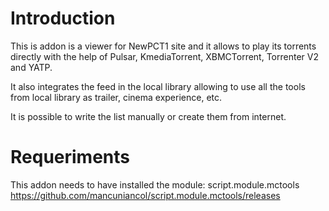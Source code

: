 Introduction
===================
This is addon is a viewer for NewPCT1 site and it allows to play its torrents directly with the help of Pulsar, KmediaTorrent, XBMCTorrent, Torrenter V2 and YATP.

It also integrates the feed in the local library allowing to use all the tools from local library as trailer, cinema experience, etc.

It is possible to write the list manually or create them from internet.

Requeriments
===================
This addon needs to have installed the module:
script.module.mctools
https://github.com/mancuniancol/script.module.mctools/releases